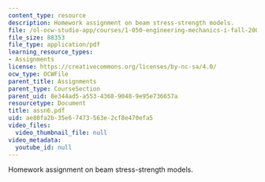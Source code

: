 ```yaml
---
content_type: resource
description: Homework assignment on beam stress-strength models.
file: /ol-ocw-studio-app/courses/1-050-engineering-mechanics-i-fall-2007/ae80fa2b35e67473563e2cf8e470efa5_assn6.pdf
file_size: 88353
file_type: application/pdf
learning_resource_types:
- Assignments
license: https://creativecommons.org/licenses/by-nc-sa/4.0/
ocw_type: OCWFile
parent_title: Assignments
parent_type: CourseSection
parent_uid: 8e344ad5-a553-4368-9048-9e95e736657a
resourcetype: Document
title: assn6.pdf
uid: ae80fa2b-35e6-7473-563e-2cf8e470efa5
video_files:
  video_thumbnail_file: null
video_metadata:
  youtube_id: null
---
```

Homework assignment on beam stress-strength models.